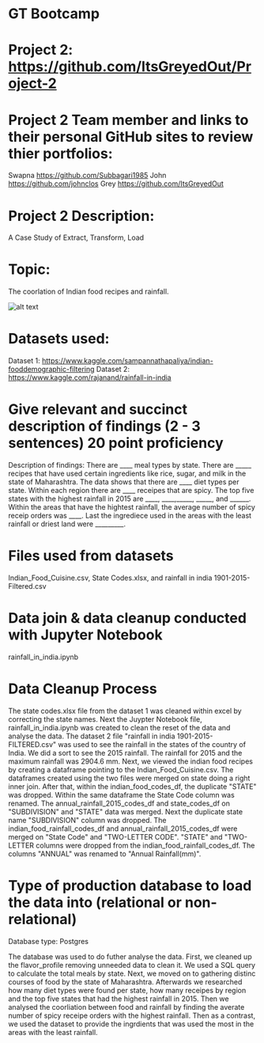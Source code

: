 # GT Bootcamp
# Project 2:  https://github.com/ItsGreyedOut/Project-2 

# Project 2 Team member and links to their personal GitHub sites to review thier portfolios:
Swapna https://github.com/Subbagari1985
John https://github.com/johnclos 
Grey https://github.com/ItsGreyedOut

# Project 2 Description: 
A Case Study of Extract, Transform, Load

# Topic:  
The coorlation of Indian food recipes and rainfall.

![alt text](http://github.com/itsgreyedout/project-2/blob/master/images/indianfood2.png?raw=true)

# Datasets used:
Dataset 1: https://www.kaggle.com/sampannathapaliya/indian-fooddemographic-filtering 
Dataset 2: https://www.kaggle.com/rajanand/rainfall-in-india 


# Give relevant and succinct description of findings (2 - 3 sentences) 20 point proficiency
Description of findings:
There are ____ meal types by state.  There are _____ recipes that have used certain ingredients like rice, sugar, and milk in the state of Maharashtra. The data shows that there are ____ diet types per state.  Within each region there are ____ receipes that are spicy.  The top five states with the highest rainfall in 2015 are ____, ____,_____, _____, and ______.   Within the areas that have the hightest rainfall, the average number of spicy receip orders was ____.  Last the ingrediece used in the areas with the least rainfall or driest land were _________.


# Files used from datasets
Indian_Food_Cuisine.csv, State Codes.xlsx, and rainfall in india 1901-2015-Filtered.csv

# Data join & data cleanup conducted with Jupyter Notebook
rainfall_in_india.ipynb

# Data Cleanup Process
The state codes.xlsx file from the dataset 1 was cleaned within excel by correcting the state names.  Next the Juypter Notebook file, rainfall_in_india.ipynb was created to clean the reset of the data and analyse the data.  The dataset 2 file "rainfall in india 1901-2015-FILTERED.csv" was used to see the rainfall in the states of the country of India.  We did a sort to see the 2015 rainfall.  The rainfall for 2015 and the maximum rainfall was 2904.6 mm.  Next, we viewed the indian food recipes by creating a dataframe pointing to the Indian_Food_Cuisine.csv.  The dataframes created using the two files were merged on state doing a right inner join.  After that, within the indian_food_codes_df, the duplicate "STATE" was dropped.  Within the same dataframe the State Code column was renamed.  The annual_rainfall_2015_codes_df and state_codes_df on "SUBDIVISION" and "STATE" data was merged.  Next the duplicate state name "SUBDIVISION" column was dropped.  The indian_food_rainfall_codes_df and annual_rainfall_2015_codes_df were merged on "State Code" and "TWO-LETTER CODE".  "STATE" and "TWO-LETTER columns were dropped from the indian_food_rainfall_codes_df.  The columns "ANNUAL" was renamed to "Annual Rainfall(mm)".  

# Type of production database to load the data into (relational or non-relational)
Database type:  Postgres  

The database was used to do futher analyse the data.  First, we cleaned up the flavor_profile removing unneeded data to clean it.  We used a SQL query to calculate the total meals by state.  Next, we moved on to gathering distinc courses of food by the state of Maharashtra.  Afterwards we researched how many diet types were found per state, how many receipes by region and the top five states that had the highest rainfall in 2015.  Then we analysed the coorliation between food and rainfall by finding the averate number of spicy receipe orders with the highest rainfall.  Then as a contrast, we used the dataset to provide the ingrdients that was used the most in the areas with the least rainfall.









